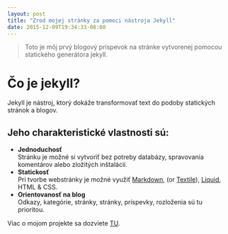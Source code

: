```yaml
---
layout: post
title: "Zrod mojej stránky za pomoci nástroja Jekyll"
date: 2015-12-09T19:34:33-08:00
---
```


> Toto je môj prvý blogový príspevok na stránke vytvorenej pomocou statického generátora jekyll.

# Čo je jekyll?

Jekyll je nástroj, ktorý dokáže transformovať text do podoby statických stránok a blogov.

## Jeho charakteristické vlastnosti sú:
 * **Jednoduchosť**  
   Stránku je možné si vytvoriť bez potreby databázy, spravovania komentárov alebo zložitých inštalácií.
 * **Statickosť**  
   Pri tvorbe webstránky je možné využiť [Markdown](https://daringfireball.net/projects/markdown/), (or [Textile](http://redcloth.org/textile)), [Liquid](https://github.com/Shopify/liquid/wiki), HTML & CSS.
 * **Orientovanosť na blog**    
   Odkazy, kategórie, stránky, stránky, príspevky, rozloženia sú tu prioritou.

Viac o mojom projekte sa dozviete [TU](/portfolio/wpub/wpub-project1.html).
